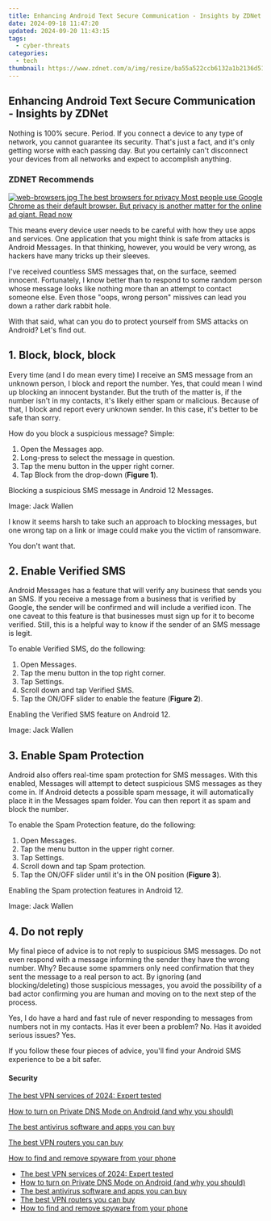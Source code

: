 ```yaml
---
title: Enhancing Android Text Secure Communication - Insights by ZDNet
date: 2024-09-18 11:47:20
updated: 2024-09-20 11:43:15
tags:
  - cyber-threats
categories:
  - tech
thumbnail: https://www.zdnet.com/a/img/resize/ba55a522ccb6132a1b2136d51ad94413adb82581/2022/05/17/b306a848-e755-4693-817e-8b9d5d4413e5/oneplus-nord-n20-hand.jpg?width=278&height=156&fit=crop&auto=webp
---
```


## Enhancing Android Text Secure Communication - Insights by ZDNet

Nothing is 100% secure. Period. If you connect a device to any type of network, you cannot guarantee its security. That's just a fact, and it's only getting worse with each passing day. But you certainly can't disconnect your devices from all networks and expect to accomplish anything. 

### **ZDNET** Recommends

[![web-browsers.jpg](https://www.zdnet.com/a/img/resize/86d91f7746b92a734c6f4130024638d05fe70bc2/2021/04/22/8feb3e5c-47fc-4cea-be35-4460e9f080ef/web-browsers.jpg?auto=webp&fit=crop&frame=1&height=238.5&width=459) The best browsers for privacy Most people use Google Chrome as their default browser. But privacy is another matter for the online ad giant.  Read now](https://www.zdnet.com/article/best-browser-for-privacy/)

This means every device user needs to be careful with how they use apps and services. One application that you might think is safe from attacks is Android Messages. In that thinking, however, you would be very wrong, as hackers have many tricks up their sleeves. 

I've received countless SMS messages that, on the surface, seemed innocent. Fortunately, I know better than to respond to some random person whose message looks like nothing more than an attempt to contact someone else. Even those "oops, wrong person" missives can lead you down a rather dark rabbit hole.

With that said, what can you do to protect yourself from SMS attacks on Android? Let's find out.

## **1\. Block, block, block**

Every time (and I do mean every time) I receive an SMS message from an unknown person, I block and report the number. Yes, that could mean I wind up blocking an innocent bystander. But the truth of the matter is, if the number isn't in my contacts, it's likely either spam or malicious. Because of that, I block and report every unknown sender. In this case, it's better to be safe than sorry.

How do you block a suspicious message? Simple:

1. Open the Messages app.
2. Long-press to select the message in question.
3. Tap the menu button in the upper right corner.
4. Tap Block from the drop-down (**Figure 1**).

Blocking a suspicious SMS message in Android 12 Messages.

Image: Jack Wallen

I know it seems harsh to take such an approach to blocking messages, but one wrong tap on a link or image could make you the victim of ransomware.

You don't want that.

## **2\. Enable Verified SMS**

Android Messages has a feature that will verify any business that sends you an SMS. If you receive a message from a business that is verified by Google, the sender will be confirmed and will include a verified icon. The one caveat to this feature is that businesses must sign up for it to become verified. Still, this is a helpful way to know if the sender of an SMS message is legit.

To enable Verified SMS, do the following:

1. Open Messages.
2. Tap the menu button in the top right corner.
3. Tap Settings.
4. Scroll down and tap Verified SMS.
5. Tap the ON/OFF slider to enable the feature (**Figure 2**).

Enabling the Verified SMS feature on Android 12.

Image: Jack Wallen

## **3\. Enable Spam Protection**

Android also offers real-time spam protection for SMS messages. With this enabled, Messages will attempt to detect suspicious SMS messages as they come in. If Android detects a possible spam message, it will automatically place it in the Messages spam folder. You can then report it as spam and block the number.

To enable the Spam Protection feature, do the following:

1. Open Messages.
2. Tap the menu button in the upper right corner.
3. Tap Settings.
4. Scroll down and tap Spam protection.
5. Tap the ON/OFF slider until it's in the ON position (**Figure 3**).

Enabling the Spam protection features in Android 12.

Image: Jack Wallen

## **4\. Do not reply**

My final piece of advice is to not reply to suspicious SMS messages. Do not even respond with a message informing the sender they have the wrong number. Why? Because some spammers only need confirmation that they sent the message to a real person to act. By ignoring (and blocking/deleting) those suspicious messages, you avoid the possibility of a bad actor confirming you are human and moving on to the next step of the process. 

Yes, I do have a hard and fast rule of never responding to messages from numbers not in my contacts. Has it ever been a problem? No. Has it avoided serious issues? Yes. 

If you follow these four pieces of advice, you'll find your Android SMS experience to be a bit safer. 

#### Security

[The best VPN services of 2024: Expert tested](https://www.zdnet.com/article/best-vpn/ "The best VPN services of 2024: Expert tested")

[How to turn on Private DNS Mode on Android (and why you should)](https://www.zdnet.com/article/how-to-turn-on-private-dns-mode-on-android-and-why-you-should/ "How to turn on Private DNS Mode on Android (and why you should)")

[The best antivirus software and apps you can buy](https://www.zdnet.com/article/best-antivirus/ "The best antivirus software and apps you can buy")

[The best VPN routers you can buy](https://www.zdnet.com/article/best-vpn-router/ "The best VPN routers you can buy")

[How to find and remove spyware from your phone](https://www.zdnet.com/article/how-to-find-and-remove-spyware-from-your-phone/ "How to find and remove spyware from your phone")

* [The best VPN services of 2024: Expert tested](https://www.zdnet.com/article/best-vpn/ "The best VPN services of 2024: Expert tested")
* [How to turn on Private DNS Mode on Android (and why you should)](https://www.zdnet.com/article/how-to-turn-on-private-dns-mode-on-android-and-why-you-should/ "How to turn on Private DNS Mode on Android (and why you should)")
* [The best antivirus software and apps you can buy](https://www.zdnet.com/article/best-antivirus/ "The best antivirus software and apps you can buy")
* [The best VPN routers you can buy](https://www.zdnet.com/article/best-vpn-router/ "The best VPN routers you can buy")
* [How to find and remove spyware from your phone](https://www.zdnet.com/article/how-to-find-and-remove-spyware-from-your-phone/ "How to find and remove spyware from your phone")

<ins class="adsbygoogle"
     style="display:block"
     data-ad-format="autorelaxed"
     data-ad-client="ca-pub-7571918770474297"
     data-ad-slot="1223367746"></ins>



<ins class="adsbygoogle"
     style="display:block"
     data-ad-client="ca-pub-7571918770474297"
     data-ad-slot="8358498916"
     data-ad-format="auto"
     data-full-width-responsive="true"></ins>
